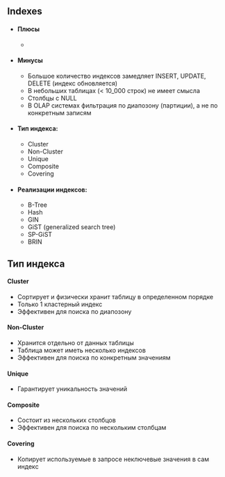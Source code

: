 ## Indexes
- #### Плюсы
  - 
- #### Минусы
  - Большое количество индексов замедляет INSERT, UPDATE, DELETE (индекс обновляется)
  - В небольших таблицах (< 10_000 строк) не имеет смысла
  - Столбцы с NULL
  - В OLAP системах фильтрация по диапозону (партиции), а не по конкретным записям
    
- #### Тип индекса:
    - Cluster
    - Non-Cluster
    - Unique
    - Composite
    - Covering

- #### Реализации индексов:
  - B-Tree
  - Hash
  - GIN
  - GiST (generalized search tree)
  - SP-GiST
  - BRIN


## Тип индекса
#### Cluster
- Сортирует и физически хранит таблицу в определенном порядке
- Только 1 кластерный индекс
- Эффективен для поиска по диапозону

#### Non-Cluster
- Хранится отдельно от данных таблицы
- Таблица может иметь несколько индексов
- Эффективен для поиска по конкретным значениям

#### Unique
- Гарантирует уникальность значений

#### Composite
- Состоит из нескольких столбцов
- Эффективен для поиска по нескольким столбцам

#### Covering
- Копирует используемые в запросе неключевые значения в сам индекс
